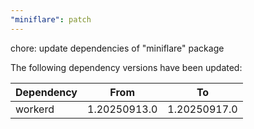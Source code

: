 ```yaml
---
"miniflare": patch
---
```


chore: update dependencies of "miniflare" package

The following dependency versions have been updated:

| Dependency | From         | To           |
| ---------- | ------------ | ------------ |
| workerd    | 1.20250913.0 | 1.20250917.0 |
